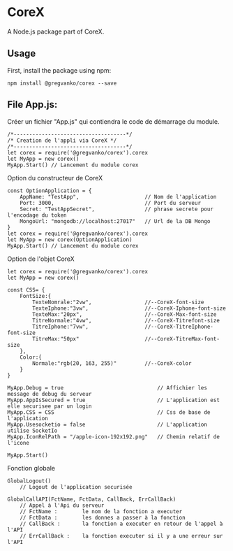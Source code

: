 # CoreX

A Node.js package part of CoreX.

## Usage

First, install the package using npm:

    npm install @gregvanko/corex --save

## File App.js:
Créer un fichier "App.js" qui contiendra le code de démarrage du module.

    /*------------------------------------*/
    /* Creation de l'appli via CoreX */
    /*------------------------------------*/
    let corex = require('@gregvanko/corex').corex
    let MyApp = new corex()
    MyApp.Start() // Lancement du module corex


Option du constructeur de CoreX

    const OptionApplication = {
        AppName: "TestApp",                     // Nom de l'application
        Port: 3000,                             // Port du serveur
        Secret: "TestAppSecret",                // phrase secrete pour l'encodage du token 
        MongoUrl: "mongodb://localhost:27017"   // Url de la DB Mongo
    }
    let corex = require('@gregvanko/corex').corex
    let MyApp = new corex(OptionApplication)
    MyApp.Start() // Lancement du module corex


Option de l'objet CoreX

    let corex = require('@gregvanko/corex').corex
    let MyApp = new corex()

    const CSS= {
        FontSize:{
            TexteNomrale:"2vw",                 //--CoreX-font-size
            TexteIphone:"3vw",                  //--CoreX-Iphone-font-size
            TexteMax:"20px",                    //--CoreX-Max-font-size
            TitreNormale:"4vw",                 //--CoreX-Titrefont-size
            TitreIphone:"7vw",                  //--CoreX-TitreIphone-font-size
            TitreMax:"50px"                     //--CoreX-TitreMax-font-size
        },
        Color:{
            Normale:"rgb(20, 163, 255)"         //--CoreX-color
        }
    }
    
    MyApp.Debug = true                              // Affichier les message de debug du serveur
    MyApp.AppIsSecured = true                       // L'application est elle securisee par un login
    MyApp.CSS = CSS                                 // Css de base de l'application
    MyApp.Usesocketio = false                       // L'application utilise SocketIo
    MyApp.IconRelPath = "/apple-icon-192x192.png"   // Chemin relatif de l'icone

    MyApp.Start()

Fonction globale

    GlobalLogout()
        // Logout de l'application securisée

    GlobalCallAPI(FctName, FctData, CallBack, ErrCallBack)
        // Appel à l'Api du serveur
        // FctName :        le nom de la fonction a executer
        // FctData :        les donnes a passer à la fonction
        // CallBack :       la fonction a executer en retour de l'appel à l'API
        // ErrCallBack :    la fonction executer si il y a une erreur sur l'API